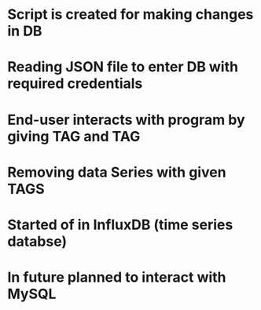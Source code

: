 # Script is created for making changes in DB
#   Reading JSON file to enter DB with required credentials 
#   End-user interacts with program by giving TAG <key> and TAG <value>
#   Removing data Series with given TAGS
# Started of in InfluxDB (time series databse)
# In future planned to interact with MySQL 

